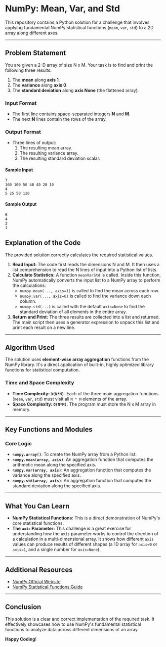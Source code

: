 # NumPy: Mean, Var, and Std

This repository contains a Python solution for a challenge that involves applying fundamental NumPy statistical functions (`mean`, `var`, `std`) to a 2D array along different axes.

---

## Problem Statement

You are given a 2-D array of size N x M. Your task is to find and print the following three results:
1.  The **mean** along **axis 1**.
2.  The **variance** along **axis 0**.
3.  The **standard deviation** along **axis None** (the flattened array).

### Input Format
- The first line contains space-separated integers **N** and **M**.
- The next **N** lines contain the rows of the array.

### Output Format
- Three lines of output:
  1. The resulting mean array.
  2. The resulting variance array.
  3. The resulting standard deviation scalar.

#### Sample Input

```
7
100 100 50 40 40 20 10
4
5 25 50 120
```

#### Sample Output

```
6
4
2
1
```

## Explanation of the Code

The provided solution correctly calculates the required statistical values.

1.  **Read Input:** The code first reads the dimensions N and M. It then uses a list comprehension to read the N lines of input into a Python list of lists.
2.  **Calculate Statistics:** A function `meanVarStd` is called. Inside this function, NumPy automatically converts the input list to a NumPy array to perform the calculations:
    * `numpy.mean(..., axis=1)` is called to find the mean across each row.
    * `numpy.var(..., axis=0)` is called to find the variance down each column.
    * `numpy.std(...)` is called with the default `axis=None` to find the standard deviation of all elements in the entire array.
3.  **Return and Print:** The three results are collected into a list and returned. The main script then uses a generator expression to unpack this list and print each result on a new line.

---
## Algorithm Used

The solution uses **element-wise array aggregation** functions from the NumPy library. It's a direct application of built-in, highly optimized library functions for statistical computation.

### Time and Space Complexity

* **Time Complexity: `O(N*M)`**. Each of the three main aggregation functions (`mean`, `var`, `std`) must visit all `N * M` elements of the array.
* **Space Complexity: `O(N*M)`**. The program must store the N x M array in memory.

---
## Key Functions and Modules

### Core Logic
-   **`numpy.array()`**: To create the NumPy array from a Python list.
-   **`numpy.mean(array, axis)`**: An aggregation function that computes the arithmetic mean along the specified axis.
-   **`numpy.var(array, axis)`**: An aggregation function that computes the variance along the specified axis.
-   **`numpy.std(array, axis)`**: An aggregation function that computes the standard deviation along the specified axis.

---

## What You Can Learn

-   **NumPy Statistical Functions:** This is a direct demonstration of NumPy's core statistical functions.
-   **The `axis` Parameter:** This challenge is a great exercise for understanding how the `axis` parameter works to control the direction of a calculation in a multi-dimensional array. It shows how different `axis` values can produce results of different shapes (a 1D array for `axis=0` or `axis=1`, and a single number for `axis=None`).

---

## Additional Resources

-   [NumPy Official Website](https://numpy.org/)
-   [NumPy Statistical Functions Guide](https://numpy.org/doc/stable/reference/routines.statistics.html)

---

## Conclusion

This solution is a clear and correct implementation of the required task. It effectively showcases how to use NumPy's fundamental statistical functions to analyze data across different dimensions of an array.

**Happy Coding!**
